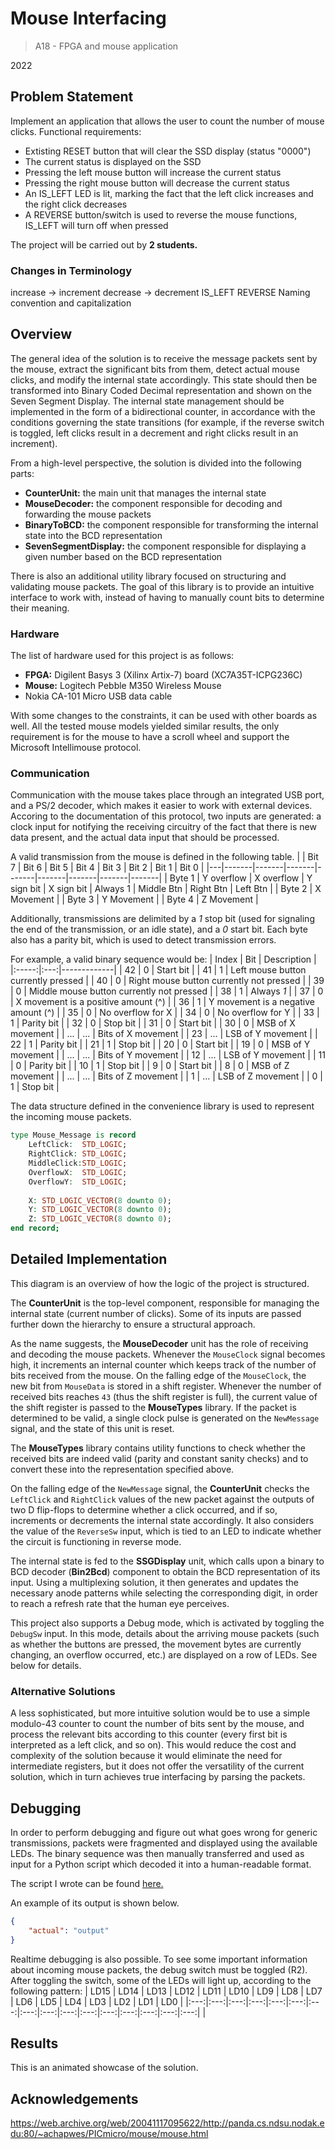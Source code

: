 # Mouse Interfacing
> A18 - FPGA and mouse application

2022
<name here>

## Problem Statement
Implement an application that allows the user to count the number of mouse clicks.
Functional requirements:
* Extisting RESET button that will clear the SSD display (status "0000")
* The current status is displayed on the SSD
* Pressing the left mouse button will increase the current status
* Pressing the right mouse button will decrease the current status
* An IS_LEFT LED is lit, marking the fact that the left click increases and the right click decreases
* A REVERSE button/switch is used to reverse the mouse functions, IS_LEFT will turn off when pressed

The project will be carried out by **2 students.**

### Changes in Terminology
increase -> increment
decrease -> decrement
IS_LEFT
REVERSE
Naming convention and capitalization

## Overview

The general idea of the solution is to receive the message packets sent by the mouse, extract the significant bits from them, detect actual mouse clicks, and modify the internal state accordingly. This state should then be transformed into Binary Coded Decimal representation and shown on the Seven Segment Display.
The internal state management should be implemented in the form of a bidirectional counter, in accordance with the conditions governing the state transitions (for example, if the reverse switch is toggled, left clicks result in a decrement and right clicks result in an increment).

From a high-level perspective, the solution is divided into the following parts:
* **CounterUnit:** the main unit that manages the internal state
* **MouseDecoder:** the component responsible for decoding and forwarding the mouse packets
* **BinaryToBCD:** the component responsible for transforming the internal state into the BCD representation
* **SevenSegmentDisplay:** the component responsible for displaying a given number based on the BCD representation

There is also an additional utility library focused on structuring and validating mouse packets. The goal of this library is to provide an intuitive interface to work with, instead of having to manually count bits to determine their meaning.

### Hardware

The list of hardware used for this project is as follows:
* **FPGA:** Digilent Basys 3 (Xilinx Artix-7) board (XC7A35T-ICPG236C)
* **Mouse:** Logitech Pebble M350 Wireless Mouse
* Nokia CA-101 Micro USB data cable

With some changes to the constraints, it can be used with other boards as well. All the tested mouse models yielded similar results, the only requirement is for the mouse to have a scroll wheel and support the Microsoft Intellimouse protocol.

### Communication

Communication with the mouse takes place through an integrated USB port, and a PS/2 decoder, which makes it easier to work with external devices. Accoring to the documentation of this protocol, two inputs are generated: a clock input for notifying the receiving circuitry of the fact that there is new data present, and the actual data input that should be processed.

A valid transmission from the mouse is defined in the following table.
|  | Bit 7 | Bit 6 | Bit 5 | Bit 4 | Bit 3 | Bit 2 | Bit 1 | Bit 0 |
|---|-------|-------|-------|-------|-------|-------|-------|-------|
| Byte 1 | Y overflow | X overflow | Y sign bit | X sign bit | Always 1 | Middle Btn | Right Btn | Left Btn |
| Byte 2 | X Movement |
| Byte 3 | Y Movement |
| Byte 4 | Z Movement |

Additionally, transmissions are delimited by a *1* stop bit (used for signaling the end of the transmission, or an idle state), and a *0* start bit. Each byte also has a parity bit, which is used to detect transmission errors.

For example, a valid binary sequence would be:
| Index | Bit | Description |
|:-----:|:---:|-------------|
| 42    | 0   | Start bit   |
| 41    | 1   | Left mouse button currently pressed |
| 40    | 0   | Right mouse button currently not pressed |
| 39    | 0   | Middle mouse button currently not pressed |
| 38    | 1   | Always *1*  |
| 37    | 0   | X movement is a positive amount (^) |
| 36    | 1   | Y movement is a negative amount (^) |
| 35    | 0   | No overflow for X |
| 34    | 0   | No overflow for Y |
| 33    | 1   | Parity bit |
| 32    | 0   | Stop bit |
| 31    | 0   | Start bit |
| 30    | 0   | MSB of X movement |
| ...   | ... | Bits of X movement |
| 23    | ... | LSB of Y movement |
| 22    | 1   | Parity bit |
| 21    | 1   | Stop bit |
| 20    | 0   | Start bit |
| 19    | 0   | MSB of Y movement |
| ...   | ... | Bits of Y movement |
| 12    | ... | LSB of Y movement |
| 11    | 0   | Parity bit |
| 10    | 1   | Stop bit |
| 9     | 0   | Start bit |
| 8     | 0   | MSB of Z movement |
| ...   | ... | Bits of Z movement |
| 1     | ... | LSB of Z movement |
| 0     | 1   | Stop bit |

The data structure defined in the convenience library is used to represent the incoming mouse packets.

```vhdl
type Mouse_Message is record
    LeftClick:  STD_LOGIC;
    RightClick: STD_LOGIC;
    MiddleClick:STD_LOGIC;
    OverflowX:  STD_LOGIC;
    OverflowY:  STD_LOGIC;
    
    X: STD_LOGIC_VECTOR(8 downto 0);
    Y: STD_LOGIC_VECTOR(8 downto 0);
    Z: STD_LOGIC_VECTOR(8 downto 0);
end record;
```

## Detailed Implementation

This diagram is an overview of how the logic of the project is structured.

The **CounterUnit** is the top-level component, responsible for managing the internal state (current number of clicks). Some of its inputs are passed further down the hierarchy to ensure a structural approach.

As the name suggests, the **MouseDecoder** unit has the role of receiving and decoding the mouse packets. Whenever the `MouseClock` signal becomes high, it increments an internal counter which keeps track of the number of bits received from the mouse. On the falling edge of the `MouseClock`, the new bit from `MouseData` is stored in a shift register. Whenever the number of received bits reaches `43` (thus the shift register is full), the current value of the shift register is passed to the **MouseTypes** library. If the packet is determined to be valid, a single clock pulse is generated on the `NewMessage` signal, and the state of this unit is reset.

The **MouseTypes** library contains utility functions to check whether the received bits are indeed valid (parity and constant sanity checks) and to convert these into the representation specified above.

On the falling edge of the `NewMessage` signal, the **CounterUnit** checks the `LeftClick` and `RightClick` values of the new packet against the outputs of two D flip-flops to determine whether a click occurred, and if so, increments or decrements the internal state accordingly. It also considers the value of the `ReverseSw` input, which is tied to an LED to indicate whether the circuit is functioning in reverse mode.

The internal state is fed to the **SSGDisplay** unit, which calls upon a binary to BCD decoder (**Bin2Bcd**) component to obtain the BCD representation of its input. Using a multiplexing solution, it then generates and updates the necessary anode patterns while selecting the corresponding digit, in order to reach a refresh rate that the human eye perceives.

This project also supports a Debug mode, which is activated by toggling the `DebugSw` input. In this mode, details about the arriving mouse packets (such as whether the buttons are pressed, the movement bytes are currently changing, an overflow occurred, etc.) are displayed on a row of LEDs. See below for details.

### Alternative Solutions

A less sophisticated, but more intuitive solution would be to use a simple modulo-43 counter to count the number of bits sent by the mouse, and process the relevant bits according to this counter (every first bit is interpreted as a left click, and so on). This would reduce the cost and complexity of the solution because it would eliminate the need for intermediate registers, but it does not offer the versatility of the current solution, which in turn achieves true interfacing by parsing the packets.

## Debugging

In order to perform debugging and figure out what goes wrong for generic transmissions, packets were fragmented and displayed using the available LEDs. The binary sequence was then manually transferred and used as input for a Python script which decoded it into a human-readable format.

The script I wrote can be found [here.](https://gist.github.com/)

An example of its output is shown below.
```json
{
    "actual": "output"
}
```

Realtime debugging is also possible. To see some important information about incoming mouse packets, the debug switch must be toggled (R2). After toggling the switch, some of the LEDs will light up, according to the following pattern:
| LD15 | LD14 | LD13 | LD12 | LD11 | LD10 | LD9  | LD8  | LD7  | LD6  | LD5  | LD4  | LD3  | LD2  | LD1  | LD0  |
|:---:|:---:|:---:|:---:|:---:|:---:|:---:|:---:|:---:|:---:|:---:|:---:|:---:|:---:|:---:|:---:|
| 

## Results

This is an animated showcase of the solution.
<GIF of the thing in action>

## Acknowledgements
https://web.archive.org/web/20041117095622/http://panda.cs.ndsu.nodak.edu:80/~achapwes/PICmicro/mouse/mouse.html